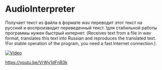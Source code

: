 # AudioInterpreter
Получает текст из файла в формате wav переводит этот текст на русский и воспроизводит переведенный текст. !для стабильной работы программы нужен быстрый интернет. (Receives text from a file in wav format, translates this text into Russian and reproduces the translated text. !For stable operation of the program, you need a fast Internet connection.)

[![Video](https://img.youtube.com/vi/VrWy1dFnB3k&a/maxresdefault.jpg)](https://www.youtube.com/watch?v=VrWy1dFnB3k&ab_channel=VictorKrupeichenko)


https://youtu.be/VrWy1dFnB3k
